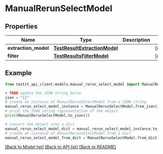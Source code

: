# ManualRerunSelectModel


## Properties

Name | Type | Description | Notes
------------ | ------------- | ------------- | -------------
**extraction_model** | [**TestResultExtractionModel**](TestResultExtractionModel.md) |  | [optional] 
**filter** | [**TestResultsFilterModel**](TestResultsFilterModel.md) |  | [optional] 

## Example

```python
from testit_api_client.models.manual_rerun_select_model import ManualRerunSelectModel

# TODO update the JSON string below
json = "{}"
# create an instance of ManualRerunSelectModel from a JSON string
manual_rerun_select_model_instance = ManualRerunSelectModel.from_json(json)
# print the JSON string representation of the object
print(ManualRerunSelectModel.to_json())

# convert the object into a dict
manual_rerun_select_model_dict = manual_rerun_select_model_instance.to_dict()
# create an instance of ManualRerunSelectModel from a dict
manual_rerun_select_model_from_dict = ManualRerunSelectModel.from_dict(manual_rerun_select_model_dict)
```
[[Back to Model list]](../README.md#documentation-for-models) [[Back to API list]](../README.md#documentation-for-api-endpoints) [[Back to README]](../README.md)



